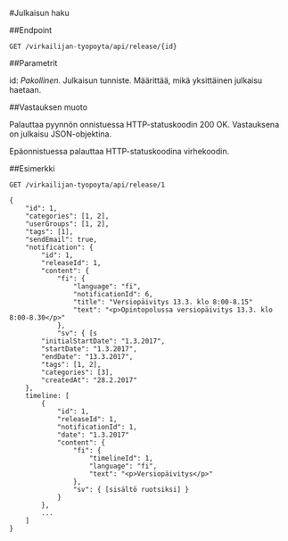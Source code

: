 #Julkaisun haku

##Endpoint

`GET /virkailijan-tyopoyta/api/release/{id}`

##Parametrit

id: *Pakollinen.* Julkaisun tunniste. Määrittää, mikä yksittäinen julkaisu haetaan.

##Vastauksen muoto

Palauttaa pyynnön onnistuessa HTTP-statuskoodin 200 OK. Vastauksena on
julkaisu JSON-objektina.

Epäonnistuessa palauttaa HTTP-statuskoodina virhekoodin.

##Esimerkki

`GET /virkailijan-tyopoyta/api/release/1`

```
{
    "id": 1,
    "categories": [1, 2],
    "userGroups": [1, 2],
    "tags": [1],
    "sendEmail": true,
    "notification": {
        "id": 1,
        "releaseId": 1,
        "content": {
            "fi": {
                "language": "fi",
                "notificationId": 6,
                "title": "Versiopäivitys 13.3. klo 8:00-8.15"
                "text": "<p>Opintopolussa versiopäivitys 13.3. klo 8:00-8.30</p>"
            },
            "sv": { [s
        "initialStartDate": "1.3.2017",
        "startDate": "1.3.2017",
        "endDate": "13.3.2017",
        "tags": [1, 2],
        "categories": [3],
        "createdAt": "28.2.2017"
    },
    timeline: [
        {
            "id": 1,
            "releaseId": 1,
            "notificationId": 1,
            "date": "1.3.2017"
            "content": {
                "fi": {
                    "timelineId": 1,
                    "language": "fi",
                    "text": "<p>Versiopäivitys</p>"
                },
                "sv": { [sisältö ruotsiksi] }
            }
        },
        ...
    ]
}
```
